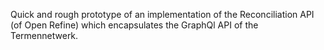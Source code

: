 Quick and rough prototype of an implementation of the Reconciliation API (of Open Refine) which encapsulates the GraphQl API of the Termennetwerk.